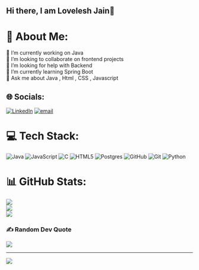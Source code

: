 ## Hi there, I am Lovelesh Jain👋

# 💫 About Me:
🔭 I’m currently working on Java<br>👯 I’m looking to collaborate on frontend projects<br>🤝 I’m looking for help with Backend <br>🌱 I’m currently learning Spring Boot<br>💬 Ask me about Java , Html , CSS , Javascript


## 🌐 Socials:
[![LinkedIn](https://img.shields.io/badge/LinkedIn-%230077B5.svg?logo=linkedin&logoColor=white)](https://linkedin.com/in/lovelesh-jain) [![email](https://img.shields.io/badge/Email-D14836?logo=gmail&logoColor=white)](mailto:jainloveleshmar06@gmail.com) 

# 💻 Tech Stack:
![Java](https://img.shields.io/badge/java-%23ED8B00.svg?style=for-the-badge&logo=openjdk&logoColor=white) ![JavaScript](https://img.shields.io/badge/javascript-%23323330.svg?style=for-the-badge&logo=javascript&logoColor=%23F7DF1E) ![C](https://img.shields.io/badge/c-%2300599C.svg?style=for-the-badge&logo=c&logoColor=white) ![HTML5](https://img.shields.io/badge/html5-%23E34F26.svg?style=for-the-badge&logo=html5&logoColor=white) ![Postgres](https://img.shields.io/badge/postgres-%23316192.svg?style=for-the-badge&logo=postgresql&logoColor=white) ![GitHub](https://img.shields.io/badge/github-%23121011.svg?style=for-the-badge&logo=github&logoColor=white) ![Git](https://img.shields.io/badge/git-%23F05033.svg?style=for-the-badge&logo=git&logoColor=white) ![Python](https://img.shields.io/badge/python-3670A0?style=for-the-badge&logo=python&logoColor=ffdd54)
# 📊 GitHub Stats:
![](https://github-readme-stats.vercel.app/api?username=LoveleshJain&theme=dark&hide_border=false&include_all_commits=true&count_private=false)<br/>
![](https://nirzak-streak-stats.vercel.app/?user=LoveleshJain&theme=dark&hide_border=false)<br/>
![](https://github-readme-stats.vercel.app/api/top-langs/?username=LoveleshJain&theme=dark&hide_border=false&include_all_commits=true&count_private=false&layout=compact)

### ✍️ Random Dev Quote
![](https://quotes-github-readme.vercel.app/api?type=horizontal&theme=radical)

---
[![](https://visitcount.itsvg.in/api?id=LoveleshJain&icon=0&color=0)](https://visitcount.itsvg.in)

<!-- Proudly created with GPRM ( https://gprm.itsvg.in ) -->

